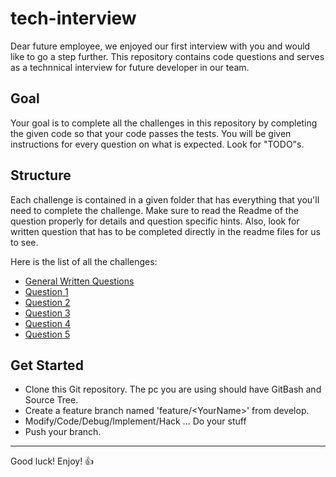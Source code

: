 # tech-interview
Dear future employee, we enjoyed our first interview with you and would like to go a step further. This repository contains code questions and serves as a technnical interview for future developer in our team.

## Goal
Your goal is to complete all the challenges in this repository by completing the given code so that your code passes the tests.
You will be given instructions for every question on what is expected. Look for "TODO"s.

## Structure
Each challenge is contained in a given folder that has everything that you'll need to complete the challenge. Make sure to read the Readme of the question properly for details and question specific hints.
Also, look for written question that has to be completed directly in the readme files for us to see.

Here is the list of all the challenges:
- [General Written Questions](WrittenQuestions)
- [Question 1](Q1)
- [Question 2](Cpp/Q1)
- [Question 3](Cpp/Q2)
- [Question 4](Cpp/Q3)
- [Question 5](Cpp/Q4)

## Get Started
- Clone this Git repository. The pc you are using should have GitBash and Source Tree.
- Create a feature branch named 'feature/\<YourName>' from develop.
- Modify/Code/Debug/Implement/Hack ... Do your stuff
- Push your branch.

---

Good luck! Enjoy! 👍